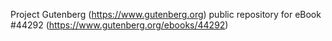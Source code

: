 Project Gutenberg (https://www.gutenberg.org) public repository for eBook #44292 (https://www.gutenberg.org/ebooks/44292)
